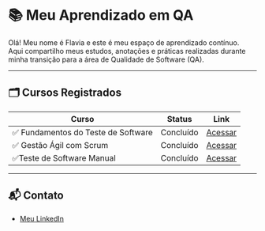 # 📚 Meu Aprendizado em QA

Olá! Meu nome é Flavia e este é meu espaço de aprendizado contínuo.  
Aqui compartilho meus estudos, anotações e práticas realizadas durante minha transição para a área de Qualidade de Software (QA).

---

## 🗂️ Cursos Registrados

| Curso | Status | Link |
|-------|--------|------|
| ✅ Fundamentos do Teste de Software | Concluído | [Acessar](./fundamentos-teste-software) |
| ✅ Gestão Ágil com Scrum | Concluído | [Acessar](./scrum) |
| ✅Teste de Software Manual |Concluído| [Acessar](https://github.com/Flaviassf/meu-aprendizado-em-qa/tree/main/teste-manual) |


---

## 📬 Contato

- [Meu LinkedIn](https://www.linkedin.com/in/flavia-qa/)  

